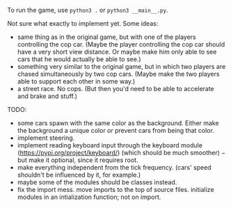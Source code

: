 To run the game, use ```python3 .``` or ```python3 __main__.py```.

Not sure what exactly to implement yet. Some ideas:
- same thing as in the original game, but with one of the players controlling the cop car. (Maybe the player controlling the cop car should have a very short view distance. Or maybe make him only able to see cars that he would actually be able to see.)
- something very similar to the original game, but in which two players are chased simultaneously by two cop cars. (Maybe make the two players able to support each other in some way.)
- a street race. No cops. (But then you'd need to be able to accelerate and brake and stuff.)

TODO:
- some cars spawn with the same color as the background. Either make the background a unique color or prevent cars from being that color.
- implement steering.
- implement reading keyboard input through the keyboard module (https://pypi.org/project/keyboard/) (which should be much smoother) − but make it optional, since it requires root.
- make everything independent from the tick frequency. (cars' speed shouldn't be influenced by it, for example.)
- maybe some of the modules should be classes instead.
- fix the import mess. move imports to the top of source files. initialize modules in an intialization function; not on import.